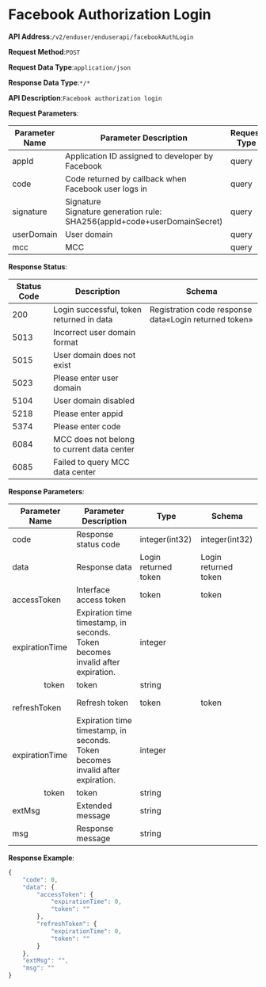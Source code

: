 # Facebook Authorization Login


**API Address**:`/v2/enduser/enduserapi/facebookAuthLogin`


**Request Method**:`POST`


**Request Data Type**:`application/json`


**Response Data Type**:`*/*`


**API Description**:`Facebook authorization login`


**Request Parameters**:


| Parameter Name | Parameter Description                                          | Request Type | Required | Data Type       | Schema |
| -------------- | -------------------------------------------------------------- | ------------ | -------- | -------------- | ------ |
| appId          | Application ID assigned to developer by Facebook               | query        | true     | string         |        |
| code           | Code returned by callback when Facebook user logs in           | query        | true     | string         |        |
| signature      | Signature<br/>Signature generation rule: SHA256(appId+code+userDomainSecret) | query    | true     | string         |        |
| userDomain     | User domain                                                    | query        | true     | string         |        |
| mcc            | MCC                                                            | query        | false    | integer(int32) |        |


**Response Status**:


| Status Code | Description                             | Schema                                      |
| ----------- | --------------------------------------- | ------------------------------------------- |
| 200         | Login successful, token returned in data | Registration code response data«Login returned token» |
| 5013        | Incorrect user domain format            |                                             |
| 5015        | User domain does not exist              |                                             |
| 5023        | Please enter user domain                |                                             |
| 5104        | User domain disabled                    |                                             |
| 5218        | Please enter appid                      |                                             |
| 5374        | Please enter code                       |                                             |
| 6084        | MCC does not belong to current data center |                                          |
| 6085        | Failed to query MCC data center         |                                             |


**Response Parameters**:


| Parameter Name                         | Parameter Description                                                          | Type             | Schema           |
| -------------------------------------- | ------------------------------------------------------------------------------ | ---------------- | ---------------- |
| code                                   | Response status code                                                           | integer(int32)   | integer(int32)   |
| data                                   | Response data                                                                  | Login returned token | Login returned token |
| &emsp;&emsp;accessToken                | Interface access token                                                         | token            | token            |
| &emsp;&emsp;&emsp;&emsp;expirationTime | Expiration time timestamp, in seconds. Token becomes invalid after expiration. | integer          |                  |
| &emsp;&emsp;&emsp;&emsp;token          | token                                                                          | string           |                  |
| &emsp;&emsp;refreshToken               | Refresh token                                                                  | token            | token            |
| &emsp;&emsp;&emsp;&emsp;expirationTime | Expiration time timestamp, in seconds. Token becomes invalid after expiration. | integer          |                  |
| &emsp;&emsp;&emsp;&emsp;token          | token                                                                          | string           |                  |
| extMsg                                 | Extended message                                                               | string           |                  |
| msg                                    | Response message                                                               | string           |                  |


**Response Example**:
```javascript
{
	"code": 0,
	"data": {
		"accessToken": {
			"expirationTime": 0,
			"token": ""
		},
		"refreshToken": {
			"expirationTime": 0,
			"token": ""
		}
	},
	"extMsg": "",
	"msg": ""
}
```